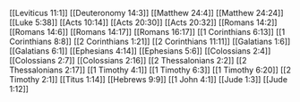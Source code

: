 [[Leviticus 11:1]]
[[Deuteronomy 14:3]]
[[Matthew 24:4]]
[[Matthew 24:24]]
[[Luke 5:38]]
[[Acts 10:14]]
[[Acts 20:30]]
[[Acts 20:32]]
[[Romans 14:2]]
[[Romans 14:6]]
[[Romans 14:17]]
[[Romans 16:17]]
[[1 Corinthians 6:13]]
[[1 Corinthians 8:8]]
[[2 Corinthians 1:21]]
[[2 Corinthians 11:11]]
[[Galatians 1:6]]
[[Galatians 6:1]]
[[Ephesians 4:14]]
[[Ephesians 5:6]]
[[Colossians 2:4]]
[[Colossians 2:7]]
[[Colossians 2:16]]
[[2 Thessalonians 2:2]]
[[2 Thessalonians 2:17]]
[[1 Timothy 4:1]]
[[1 Timothy 6:3]]
[[1 Timothy 6:20]]
[[2 Timothy 2:1]]
[[Titus 1:14]]
[[Hebrews 9:9]]
[[1 John 4:1]]
[[Jude 1:3]]
[[Jude 1:12]]
